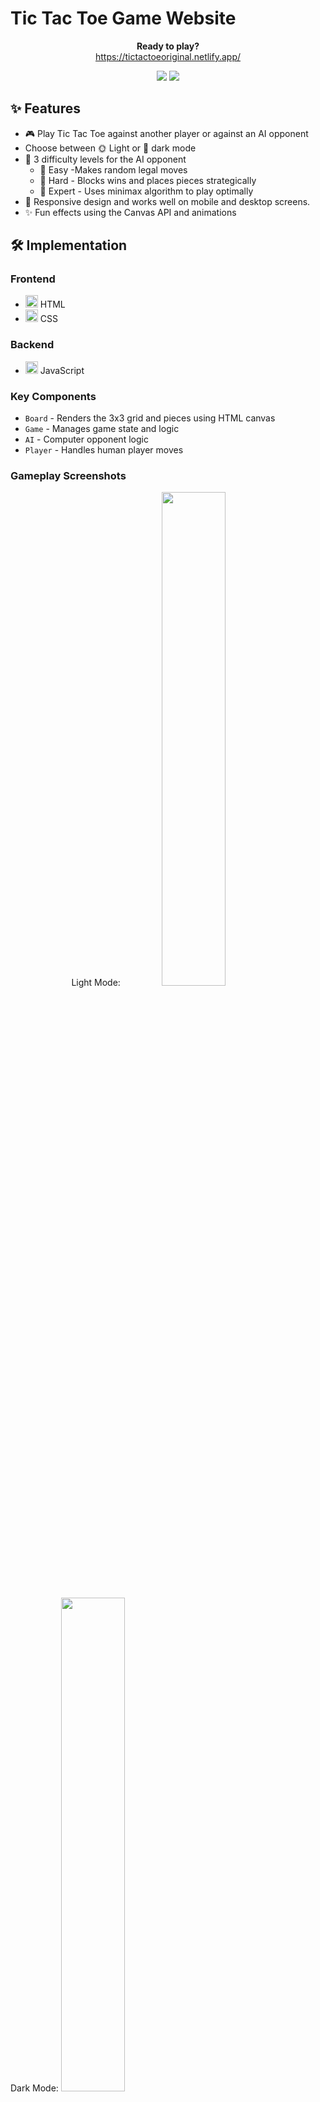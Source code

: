 # Tic Tac Toe Game Website

<p align="center">
  <b>Ready to play?</b><br>
  <a href="https://tictactoeoriginal.netlify.app/">https://tictactoeoriginal.netlify.app/</a>
</p>

<p align="center">
  <img src="https://user-images.githubusercontent.com/114755882/256970644-5b214014-29b4-4521-b5a5-f789967d7d1c.png">

  <img src="https://user-images.githubusercontent.com/114755882/256970651-a6aab425-82d0-4f43-84e2-bbda3028868e.png">
</p>



## ✨ Features

- 🎮 Play Tic Tac Toe against another player or against an AI opponent
- Choose between 🌞 Light or 🌙 dark mode 
- 🤖 3 difficulty levels for the AI opponent
  - 🥈 Easy -Makes random legal moves
  - 🥇 Hard - Blocks wins and places pieces strategically 
  - 🏅 Expert - Uses minimax algorithm to play optimally
- 📱 Responsive design and works well on mobile and desktop screens.
- ✨ Fun effects using the Canvas API and animations

## 🛠 Implementation

### Frontend

- <img src="https://user-images.githubusercontent.com/11978772/222932733-a7e679a4-3520-47b0-aa28-cd613fd63baf.png" width="20" height="20"> HTML
- <img src="https://user-images.githubusercontent.com/11978772/222932844-08f5241a-f9bb-441f-8076-80b52e9c4f12.png" width="20" height="20"> CSS 

### Backend

- <img src="https://user-images.githubusercontent.com/11978772/222932928-950bc51d-26a8-4b3e-b730-d4a6d37b7500.png" width="20" height="20"> JavaScript

### Key Components

- `Board` - Renders the 3x3 grid and pieces using HTML canvas
- `Game` - Manages game state and logic  
- `AI` - Computer opponent logic
- `Player` - Handles human player moves

### Gameplay Screenshots

<p align="center">
Light Mode:
  <img src="https://user-images.githubusercontent.com/114755882/256970664-09c6e3c8-3ee4-42f4-a413-80aad5ca877f.png" width="45%">

Dark Mode:
  <img src="https://user-images.githubusercontent.com/114755882/256970660-5e24adcd-d82a-4f0a-8477-37792493ee8c.png" width="45%">
</p>

### About Page

<p align="center">
  <img src="https://user-images.githubusercontent.com/114755882/256970653-9408dfb7-0684-4a88-8cac-52f966bba81d.png"> 
</p>
